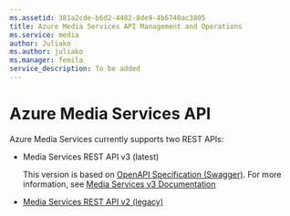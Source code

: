 ```yaml
---
ms.assetid: 381a2cde-b6d2-4482-8de9-4b6740ac3805
title: Azure Media Services API Management and Operations
ms.service: media
author: Juliako
ms.author: juliako
ms.manager: femila
service_description: To be added
---
```


# Azure Media Services API 

Azure Media Services currently supports two REST APIs:

- Media Services REST API v3 (latest)

    This version is based on [OpenAPI Specification (Swagger)](https://github.com/Azure/azure-rest-api-specs/tree/master/specification/mediaservices/resource-manager/Microsoft.Media/stable/2018-07-01). For more information, see [Media Services v3 Documentation](https://docs.microsoft.com/azure/media-services/latest/)
- [Media Services REST API v2 (legacy)](operations/azure-media-services-rest-api-reference.md)
